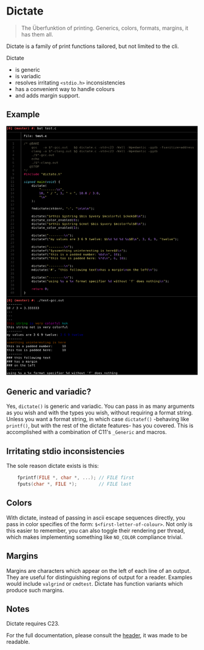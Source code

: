 # Dictate
> The Überfunktion of printing. Generics, colors, formats, margins, it has them all.

Dictate is a family of print functions tailored,
but not limited to the cli.

Dictate
- is generic
- is variadic
- resolves irritating `<stdio.h>` inconsistencies
- has a convenient way to handle colours
- and adds margin support.

## Example
![example.png](example.png)

## Generic and variadic?
Yes, `dictate()` is generic and variadic.
You can pass in as many arguments as you wish and with the types you wish,
without requiring a format string.
Unless you want a format string,
in which case `dictatef()`
-behaving like `printf()`, but with the rest of the dictate features-
has you covered.
This is accomplished with a combination of C11's `_Generic` and macros.

## Irritating stdio inconsistencies
The sole reason dictate exists is this:
```C
    fprintf(FILE *, char *, ...); // FILE first
    fputs(char *, FILE *);        // FILE last
```

## Colors
With dictate,
instead of passing in ascii escape sequences directly,
you pass in color specifies of the form: `$<first-letter-of-colour>`.
Not only is this easier to remember,
you can also toggle their rendering per thread,
which makes implementing something like `NO_COLOR` compliance trivial.

## Margins
Margins are characters which appear on the left of each line of an output.
They are useful for distinguishing regions of output for a reader.
Examples would include `valgrind` or `cmdtest`.
Dictate has function variants which produce such margins.

## Notes
Dictate requires C23.

For the full documentation,
please consult the [header](dictate.h),
it was made to be readable.
